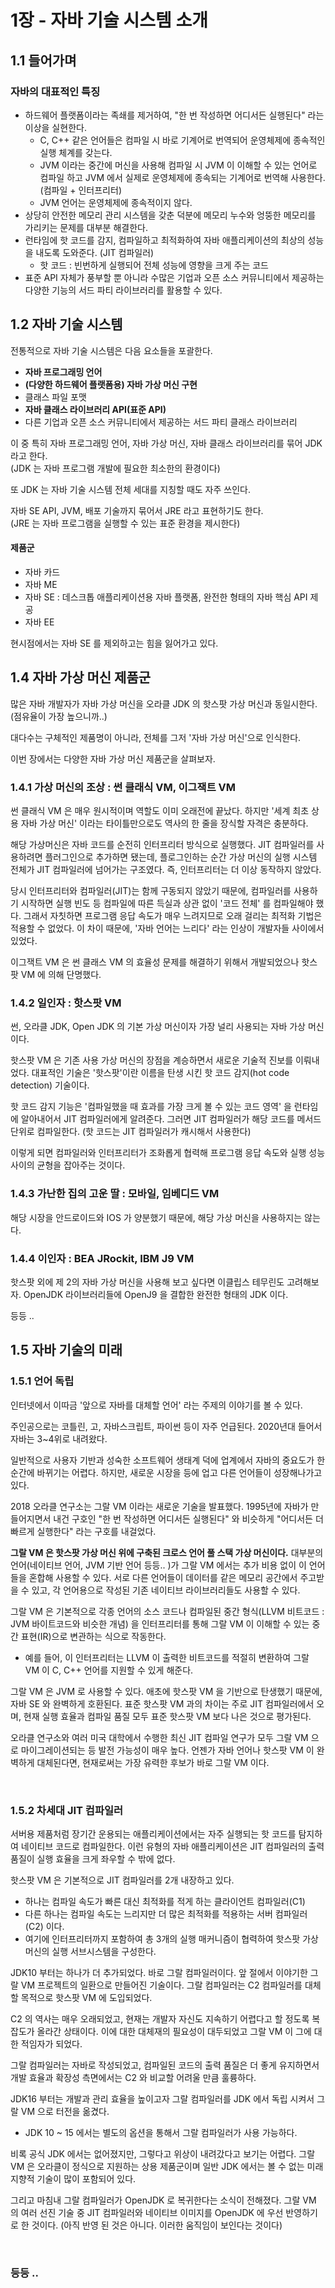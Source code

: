 # 1장 - 자바 기술 시스템 소개

## 1.1 들어가며&#x20;

### 자바의 대표적인 특징&#x20;

* 하드웨어 플랫폼이라는 족쇄를 제거하여, "한 번 작성하면 어디서든 실행된다" 라는 이상을 실현한다.&#x20;
  * C, C++ 같은 언어들은 컴파일 시 바로 기계어로 번역되어 운영체제에 종속적인 실행 체계를 갖는다.&#x20;
  * JVM 이라는 중간에 머신을 사용해 컴파일 시 JVM 이 이해할 수 있는 언어로 컴파일 하고 JVM 에서 실제로 운영체제에 종속되는 기계어로 번역해 사용한다. (컴파일 + 인터프리터)&#x20;
  * JVM 언어는 운영체제에 종속적이지 않다.&#x20;
* 상당히 안전한 메모리 관리 시스템을 갖춘 덕분에 메모리 누수와 엉뚱한 메모리를 가리키는 문제를 대부분 해결한다.&#x20;
* 런타임에 핫 코드를 감지, 컴파일하고 최적화하여 자바 애플리케이션의 최상의 성능을 내도록 도와준다. (JIT 컴파일러)
  * 핫 코드 : 빈번하게 실행되어 전체 성능에 영향을 크게 주는 코드
* 표준 API 자체가 풍부할 뿐 아니라 수많은 기업과 오픈 소스 커뮤니티에서 제공하는 다양한 기능의 서드 파티 라이브러리를 활용할 수 있다.&#x20;

## 1.2 자바 기술 시스템&#x20;

전통적으로 자바 기술 시스템은 다음 요소들을 포괄한다.&#x20;

* **자바 프로그래밍 언어**&#x20;
* **(다양한 하드웨어 플랫폼용) 자바 가상 머신 구현**&#x20;
* 클래스 파일 포맷&#x20;
* **자바 클래스 라이브러리 API(표준 API)**&#x20;
* 다른 기업과 오픈 소스 커뮤니티에서 제공하는 서드 파티 클래스 라이브러리&#x20;

이 중 특히 자바 프로그래밍 언어, 자바 가상 머신, 자바 클래스 라이브러리를 묶어 JDK 라고 한다. \
(JDK 는 자바 프로그램 개발에 필요한 최소한의 환경이다)

또 JDK 는 자바 기술 시스템 전체 세대를 지칭할 때도 자주 쓰인다.&#x20;

자바 SE API, JVM, 배포 기술까지 묶어서 JRE 라고 표현하기도 한다. \
(JRE 는 자바 프로그램을 실행할 수 있는 표준 환경을 제시한다)

#### 제품군&#x20;

* 자바 카드&#x20;
* 자바 ME&#x20;
* 자바 SE : 데스크톱 애플리케이션용 자바 플랫폼, 완전한 형태의 자바 핵심 API 제공&#x20;
* 자바 EE&#x20;

현시점에서는 자바 SE 를 제외하고는 힘을 잃어가고 있다.

## 1.4 자바 가상 머신 제품군&#x20;

많은 자바 개발자가 자바 가상 머신을 오라클 JDK 의 핫스팟 가상 머신과 동일시한다. \
(점유율이 가장 높으니까..)&#x20;

대다수는 구체적인 제품명이 아니라, 전체를 그저 '자바 가상 머신'으로 인식한다.&#x20;

이번 장에서는 다양한 자바 가상 머신 제품군을 살펴보자.&#x20;

### 1.4.1 가상 머신의 조상 : 썬 클래식 VM, 이그잭트 VM&#x20;

썬 클래식 VM 은 매우 원시적이며 역할도 이미 오래전에 끝났다. 하지만 '세계 최초 상용 자바 가상 머신' 이라는 타이틀만으로도 역사의 한 줄을 장식할 자격은 충분하다.&#x20;

해당 가상머신은 자바 코드를 순전히 인터프리터 방식으로 실행했다. JIT 컴파일러를 사용하려면 플러그인으로 추가하면 됐는데, 플로그인하는 순간 가상 머신의 실행 시스템 전체가 JIT 컴파일러에 넘어가는 구조였다. 즉, 인터프리터는 더 이상 동작하지 않았다.&#x20;

당시 인터프리터와 컴파일러(JIT)는 함께 구동되지 않았기 때문에, 컴파일러를 사용하기 시작하면 실행 빈도 등 컴파일에 따른 득실과 상관 없이 '코드 전체' 를 컴파일해야 했다. 그래서 자칫하면 프로그램 응답 속도가 매우 느려지므로 오래 걸리는 최적화 기법은 적용할 수 없었다. 이 차이 때문에, '자바 언어는 느리다' 라는 인상이 개발자들 사이에서 있었다.&#x20;

이그잭트 VM 은 썬 클래스 VM 의 효율성 문제를 해결하기 위해서 개발되었으나 핫스팟 VM 에 의해 단명했다.

### 1.4.2 일인자 : 핫스팟 VM&#x20;

썬, 오라클 JDK, Open JDK 의 기본 가상 머신이자 가장 널리 사용되는 자바 가상 머신이다.&#x20;

핫스팟 VM 은 기존 사용 가상 머신의 장점을 계승하면서 새로운 기술적 진보를 이뤄내었다. 대표적인 기술은 '핫스팟'이란 이름을 탄생 시킨 핫 코드 감지(hot code detection) 기술이다.&#x20;

핫 코드 감지 기능은 '컴파일했을 때 효과를 가장 크게 볼 수 있는 코드 영역' 을 런타임에 알아내어서 JIT 컴파일러에게 알려준다. 그러면 JIT 컴파일러가 해당 코드를 메서드 단위로 컴파일한다. (핫 코드는 JIT 컴파일러가 캐시해서 사용한다)&#x20;

이렇게 되면 컴파일러와 인터프리터가 조화롭게 협력해 프로그램 응답 속도와 실행 성능 사이의 균형을 잡아주는 것이다.&#x20;

### 1.4.3 가난한 집의 고운 딸 : 모바일, 임베디드 VM&#x20;

해당 시장을 안드로이드와 IOS 가 양분했기 때문에, 해당 가상 머신을 사용하지는 않는다.&#x20;

### 1.4.4 이인자 : BEA JRockit, IBM J9 VM&#x20;

핫스팟 외에 제 2의 자바 가상 머신을 사용해 보고 싶다면 이클립스 테무린도 고려해보자. OpenJDK 라이브러리들에 OpenJ9 을 결합한 완전한 형태의 JDK 이다.&#x20;

등등 ..&#x20;

## 1.5 자바 기술의 미래&#x20;

### 1.5.1 언어 독립&#x20;

인터넷에서 이따금 '앞으로 자바를 대체할 언어' 라는 주제의 이야기를 볼 수 있다.&#x20;

주인공으로는 코틀린, 고, 자바스크립트, 파이썬 등이 자주 언급된다. 2020년대 들어서 자바는 3\~4위로 내려왔다.&#x20;

일반적으로 사용자 기반과 성숙한 소프트웨어 생태계 덕에 업계에서 자바의 중요도가 한순간에 바뀌기는 어렵다. 하지만, 새로운 시장을 등에 업고 다른 언어들이 성장해나가고 있다.&#x20;

2018 오라클 연구소는 그랄 VM 이라는 새로운 기술을 발표했다. 1995년에 자바가 만들어지면서 내건 구호인 "한 번 작성하면 어디서든 실행된다" 와 비슷하게 "어디서든 더 빠르게 실행한다" 라는 구호를 내걸었다.&#x20;

**그랄 VM 은 핫스팟 가상 머신 위에 구축된 크로스 언어 풀 스택 가상 머신이다.** 대부분의 언어(네이티브 언어, JVM 기반 언어 등등.. )가 그랄 VM 에서는 추가 비용 없이 이 언어들을 혼합해 사용할 수 있다. 서로 다른 언어들이 데이터를 같은 메모리 공간에서 주고받을 수 있고, 각 언어용으로 작성된 기존 네이티브 라이브러리들도 사용할 수 있다.&#x20;

그랄 VM 은 기본적으로 각종 언어의 소스 코드나 컴파일된 중간 형식(LLVM 비트코드 : JVM 바이트코드와 비슷한 개념) 을 인터프리터를 통해 그랄 VM 이 이해할 수 있는 중간 표현(IR)으로 변관하는 식으로 작동한다.&#x20;

* 예를 들어, 이 인터프리터는 LLVM 이 출력한 비트코드를 적절히 변환하여 그랄 VM 이 C, C++ 언어를 지원할 수 있게 해준다.&#x20;

그랄 VM 은 JVM 로 사용할 수 있다. 애초에 핫스팟 VM 을 기반으로 탄생했기 때문에, 자바 SE 와 완벽하게 호환된다. 표준 핫스팟 VM 과의 차이는 주로 JIT 컴파일러에서 오며, 현재 실행 효율과 컴파일 품질 모두 표준 핫스팟 VM 보다 나은 것으로 평가된다.&#x20;

오라클 연구소와 여러 미국 대학에서 수행한 최신 JIT 컴파일 연구가 모두 그랄 VM 으로 마이그레이션되는 등 발전 가능성이 매우 높다. 언젠가 자바 언어나 핫스팟 VM 이 완벽하게 대체된다면, 현재로써는 가장 유력한 후보가 바로 그랄 VM 이다.&#x20;

<figure><img src="../../../../../.gitbook/assets/스크린샷 2025-07-10 13.48.02.png" alt=""><figcaption></figcaption></figure>

### 1.5.2 차세대 JIT 컴파일러&#x20;

서버용 제품처럼 장기간 운용되는 애플리케이션에서는 자주 실행되는 핫 코드를 탐지하여 네이티브 코드로 컴파일한다. 이런 유형의 자바 애플리케이션은 JIT 컴파일러의 출력 품질이 실행 효율을 크게 좌우할 수 밖에 없다.&#x20;

핫스팟 VM 은 기본적으로 JIT 컴파일러를 2개 내장하고 있다.&#x20;

* 하나는 컴파일 속도가 빠른 대신 최적화를 적게 하는 클라이언트 컴파일러(C1)&#x20;
* 다른 하나는 컴파일 속도는 느리지만 더 많은 최적화를 적용하는 서버 컴파일러(C2) 이다.&#x20;
* 여기에 인터프리터까지 포함하여 총 3개의 실행 매커니즘이 협력하여 핫스팟 가상 머신의 실행 서브시스템을 구성한다.&#x20;

JDK10 부터는 하나가 더 추가되었다. 바로 그랄 컴파일러이다. 앞 절에서 이야기한 그랄 VM 프로젝트의 일환으로 만들어진 기술이다. 그랄 컴파일러는 C2 컴파일러를 대체할 목적으로 핫스팟 VM 에 도입되었다.&#x20;

C2 의 역사는 매우 오래되었고, 현재는 개발자 자신도 지속하기 어렵다고 할 정도록 복잡도가 올라간 상태이다. 이에 대한 대체재의 필요성이 대두되었고 그랄 VM 이 그에 대한 적임자가 되었다.&#x20;

그랄 컴파일러는 자바로 작성되었고, 컴파일된 코드의 출력 품질은 더 좋게 유지하면서 개발 효율과 확장성 측면에서는 C2 와 비교할 어려울 만큼 훌륭하다.&#x20;

JDK16 부터는 개발과 관리 효율을 높이고자 그랄 컴파일러를 JDK 에서 독립 시켜서 그랄 VM 으로 터전을 옮겼다.&#x20;

* JDK 10 \~ 15 에서는 별도의 옵션을 통해서 그랄 컴파일러가 사용 가능하다.&#x20;

비록 공식 JDK 에서는 없어졌지만, 그렇다고 위상이 내려갔다고 보기는 어렵다. 그랄 VM 은 오라클이 정식으로 지원하는 상용 제품군이며 일반 JDK 에서는 볼 수 없는 미래 지향적 기술이 많이 포함되어 있다.&#x20;

그리고 마침내 그랄 컴파일러가 OpenJDK 로 복귀한다는 소식이 전해졌다. 그랄 VM 의 여러 선진 기술 중 JIT 컴파일러와 네이티브 이미지를 OpenJDK 에 우선 반영하기로 한 것이다. (아직 반영 된 것은 아니다. 이러한 움직임이 보인다는 것이다)&#x20;

<figure><img src="../../../../../.gitbook/assets/스크린샷 2025-07-10 14.11.41.png" alt=""><figcaption></figcaption></figure>

### 등등 ..&#x20;
